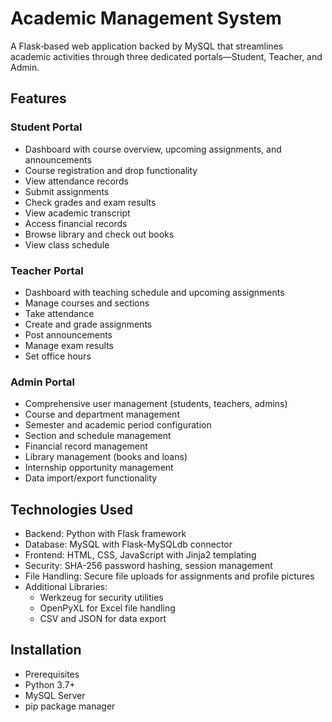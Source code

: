 # Academic Management System

A Flask‑based web application backed by MySQL that streamlines academic activities through three dedicated portals—Student, Teacher, and Admin.

## Features

### Student Portal

- Dashboard with course overview, upcoming assignments, and announcements
- Course registration and drop functionality
- View attendance records
- Submit assignments
- Check grades and exam results
- View academic transcript
- Access financial records
- Browse library and check out books
- View class schedule

### Teacher Portal

- Dashboard with teaching schedule and upcoming assignments
- Manage courses and sections
- Take attendance
- Create and grade assignments
- Post announcements
- Manage exam results
- Set office hours

### Admin Portal

- Comprehensive user management (students, teachers, admins)
- Course and department management
- Semester and academic period configuration
- Section and schedule management
- Financial record management
- Library management (books and loans)
- Internship opportunity management
- Data import/export functionality

## Technologies Used

- Backend: Python with Flask framework
- Database: MySQL with Flask-MySQLdb connector
- Frontend: HTML, CSS, JavaScript with Jinja2 templating
- Security: SHA-256 password hashing, session management
- File Handling: Secure file uploads for assignments and profile pictures
- Additional Libraries:
  - Werkzeug for security utilities
  - OpenPyXL for Excel file handling
  - CSV and JSON for data export

## Installation

- Prerequisites
- Python 3.7+
- MySQL Server
- pip package manager

